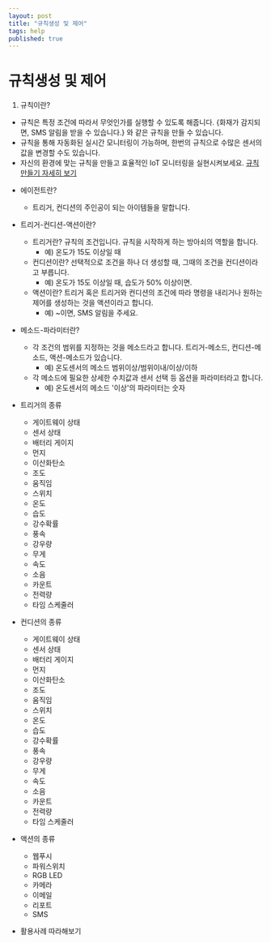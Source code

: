 ```yaml
---
layout: post
title: "규칙생성 및 제어"
tags: help
published: true
---
```



# 규칙생성 및 제어

1. 규칙이란?

  - 규칙은 특정 조건에 따라서 무엇인가를 실행할 수 있도록 해줍니다. {화재가 감지되면, SMS 알림을 받을 수 있습니다.} 와 같은 규칙을 만들 수 있습니다.
  - 규칙을 통해 자동화된 실시간 모니터링이 가능하며, 한번의 규칙으로 수많은 센서의 값을 변경할 수도 있습니다.
  - 자신의 환경에 맞는 규칙을 만들고 효율적인 IoT 모니터링을 실현시켜보세요. [규칙 만들기 자세히 보기]()

* 에이전트란?
  - 트리거, 컨디션의 주인공이 되는 아이템들을 말합니다.
* 트리거-컨디션-액션이란?
  - 트리거란?	규칙의 조건입니다. 규칙을 시작하게 하는 방아쇠의 역할을 합니다.
    - 예) 온도가 15도 이상일 때
  - 컨디션이란? 선택적으로 조건을 하나 더 생성할 때, 그때의 조건을 컨디션이라고 부릅니다.
    - 예) 온도가 15도 이상일 때, 습도가 50% 이상이면.
  - 액션이란? 트리거 혹은 트리거와 컨디션의 조건에 따라 명령을 내리거나 원하는 제어를 생성하는 것을 액션이라고 합니다.
    - 예) ~이면, SMS 알림을 주세요.
* 메소드-파라미터란?
  - 각 조건의 범위를 지정하는 것을 메소드라고 합니다. 트리거-메소드, 컨디션-메소드, 액션-메소드가 있습니다.
	  - 예) 온도센서의 메소드 범위이상/범위이내/이상/이하
  - 각 메소드에 필요한 상세한 수치값과 센서 선택 등 옵션을 파라미터라고 합니다.
    - 예) 온도센서의 메소드 '이상'의 파라미터는 숫자
* 트리거의 종류
	- 게이트웨이 상태
	- 센서 상태
	- 배터리 게이지
	- 먼지
	- 이산화탄소
	- 조도
	- 움직임
	- 스위치
	- 온도
	- 습도
	- 강수확률
	- 풍속
	- 강우량
	- 무게
	- 속도
	- 소음
	- 카운트
	- 전력량
	- 타임 스케줄러

* 컨디션의 종류
	- 게이트웨이 상태
	- 센서 상태
	- 배터리 게이지
	- 먼지
	- 이산화탄소
	- 조도
	- 움직임
	- 스위치
	- 온도
	- 습도
	- 강수확률
	- 풍속
	- 강우량
	- 무게
	- 속도
	- 소음
	- 카운트
	- 전력량
	- 타임 스케줄러

* 액션의 종류
	- 웹푸시
	- 파워스위치
	- RGB LED
	- 카메라
	- 이메일
	- 리포트
	- SMS

* 활용사례 따라해보기
